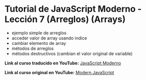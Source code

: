 # Tutorial de JavaScript Moderno - Lección 7 (Arreglos) (Arrays)
* ejemplo simple de arreglos
* acceder valor de array usando indice
* cambiar elemento de array
* métodos de arreglos 
* métodos destructivos (cambian el valor original de variable)


**Link al curso traducido en YouTube:** [JavaScript Moderno](https://www.youtube.com/channel/UCuSHTq2yiCY5QBNoEXv8JpA/)

**Link al curso original en YouTube:** [Modern JavaScript](https://www.youtube.com/playlist?list=PL4cUxeGkcC9haFPT7J25Q9GRB_ZkFrQAc)
